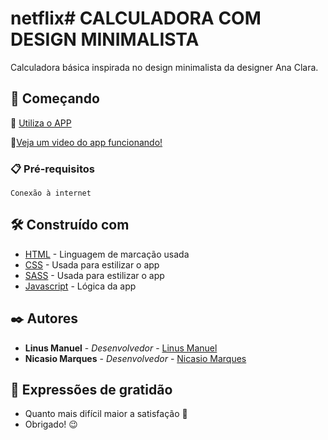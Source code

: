 # netflix# CALCULADORA COM DESIGN MINIMALISTA
Calculadora básica inspirada no design minimalista da designer Ana Clara.



## 🚀 Começando

📲 <a href="https://calclinus.netlify.app/" target="_blank">Utiliza o APP</a>


📲[Veja um video do app funcionando!](https://youtu.be/Suudbh7Yv70)

### 📋 Pré-requisitos

```
Conexão à internet
```
## 🛠️ Construído com

- [HTML](https://www.w3schools.com/html/) - Linguagem de marcação usada
- [CSS](https://www.w3schools.com/css/) - Usada para estilizar o app
- [SASS](https://www.w3schools.com/sass/) - Usada para estilizar o app
- [Javascript](https://www.w3schools.com/js/default.asp) - Lógica da app

## ✒️ Autores

- **Linus Manuel** - _Desenvolvedor_ - <a href="https://github.com/linusmanuel" target="_blank">Linus Manuel</a>
- **Nicasio Marques** - _Desenvolvedor_ - <a href="https://github.com/nicasiomarques" target="_blank">Nicasio Marques</a>

## 🎁 Expressões de gratidão

- Quanto mais difícil maior a satisfação 🙌
- Obrigado! 😉


